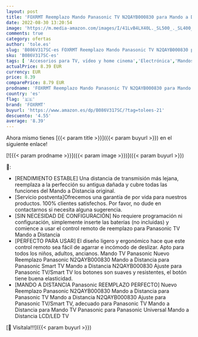 ```yaml
---
layout: post
title: 'FOXRMT Reemplazo Mando Panasonic TV N2QAYB000830 para Mando a Distancia Panasonic Smart TV N2QAYB000830 Apto para Panasonic TX-L32EN63'
date: 2022-08-30 13:20:54
image: 'https://m.media-amazon.com/images/I/41LvB4LX40L._SL500_._SL400_.jpg'
comments: true
category: ofertas
author: 'tole.es'
slug: 'B086V317SC-es FOXRMT Reemplazo Mando Panasonic TV N2QAYB000830 para...'
sku: 'B086V317SC-es'
tags: [ 'Accesorios para TV, vídeo y home cinema','Electrónica','Mandos a distancia','TV, vídeo y home cinema','foxrmt','smart','tv','🇪🇸', ]
actualPrice: 8.39 EUR
currency: EUR
price: 8.39
comparePrice: 8.79 EUR
prodname: 'FOXRMT Reemplazo Mando Panasonic TV N2QAYB000830 para Mando a Distancia Panasonic Smart TV N2QAYB000830 Apto para Panasonic TX-L32EN63'
country: 'es'
flag: '🇪🇸'
brand: 'FOXRMT'
buyurl: 'https://www.amazon.es/dp/B086V317SC/?tag=tolees-21'
descuento: '4.55'
average: '8.39'
---
```


Ahora mismo tienes [{{< param title >}}]({{< param buyurl >}}) en el siguiente enlace!

[![{{< param prodname >}}]({{< param image >}})]({{< param buyurl >}})

🔎:

- [RENDIMIENTO ESTABLE] Una distancia de transmisión más lejana, reemplaza a la perfección su antigua dañada y cubre todas las funciones del Mando a Distancia original.
- [Servicio postventa]Ofrecemos una garantía de por vida para nuestros productos. 100% clientes satisfechos. Por favor, no dude en contactarnos si necesita alguna sugerencia.
- [SIN NECESIDAD DE CONFIGURACIÓN] No requiere programación ni configuración, simplemente inserte las baterías (no incluidas) y comience a usar el control remoto de reemplazo para Panasonic TV Mando a Distancia
- [PERFECTO PARA USAR] El diseño ligero y ergonómico hace que este control remoto sea fácil de agarrar e incómodo de deslizar. Apto para todos los niños, adultos, ancianos. Mando TV Panasonic Nuevo Reemplazo Panasonic N2QAYB000830 Mando a Distancia para Panasonic Smart TV Mando a Distancia N2QAYB000830 Ajuste para Panasonic TV/Smart TV los botones son suaves y resistentes, el botón tiene buena elasticidad.
- [MANDO A DISTANCIA Panasonic REEMPLAZO PERFECTO] Nuevo Reemplazo Panasonic N2QAYB000830 Mando a Distancia para Panasonic TV Mando a Distancia N2QAYB000830 Ajuste para Panasonic TV/Smart TV, adecuado para Panasonic TV Mando a Distancia para Mando TV Panasonic para Panasonic Universal Mando a Distancia LCD/LED TV

[🛒 Visítala!!!]({{< param buyurl >}})
